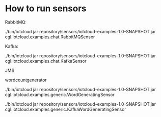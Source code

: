 How to run sensors
==================

RabbitMQ:

./bin/iotcloud jar repository/sensors/iotcloud-examples-1.0-SNAPSHOT.jar cgl.iotcloud.examples.chat.RabbitMQSensor

Kafka:

./bin/iotcloud jar repository/sensors/iotcloud-examples-1.0-SNAPSHOT.jar cgl.iotcloud.examples.chat.KafkaSensor

JMS

wordcountgenerator

./bin/iotcloud jar repository/sensors/iotcloud-examples-1.0-SNAPSHOT.jar cgl.iotcloud.examples.generic.WordGeneratingSensor

./bin/iotcloud jar repository/sensors/iotcloud-examples-1.0-SNAPSHOT.jar cgl.iotcloud.examples.generic.KafkaWordGeneratingSensor